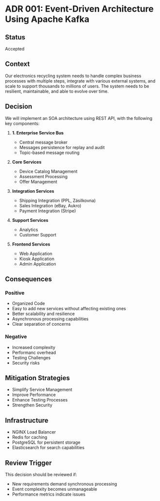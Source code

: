 # ADR 001: Event-Driven Architecture Using Apache Kafka

## Status
Accepted

## Context
Our electronics recycling system needs to handle complex business processes with multiple steps, integrate with various external systems, and scale to support thousands to millions of users. The system needs to be resilient, maintainable, and able to evolve over time.

## Decision
We will implement an SOA architecture using REST API, with the following key components:

1. **1.	Enterprise Service Bus**
   - Central message broker 
   - Messages persistence for replay and audit
   - Topic-based message routing

2. **Core Services**
   - Device Catalog Management
   - Assessment Processing
   - Offer Management

3. **Integration Services**
   - Shipping Integration (PPL, Zásilkovna)
   - Sales Integration (eBay, Aukro)
   - Payment Integration (Stripe)

4. **Support Services**
   - Analytics
   - Customer Support

5. **Frontend Services**
   - Web Application
   - Kiosk Application
   - Admin Application

## Consequences

### Positive
- Organized Code
- Easy to add new services without affecting existing ones
- Better scalability and resilience
- Asynchronous processing capabilities
- Clear separation of concerns

### Negative
- Increased complexity 
- Performanc overhead
- Testing Challenges
- Security risks

## Mitigation Strategies
- Simplify Service Management 
- Improve Performance
- Enhance Testing Processes
- Strengthen Security

## Infrastructure
- NGINX Load Balancer
- Redis for caching
- PostgreSQL for persistent storage
- Elasticsearch for search capabilities

## Review Trigger
This decision should be reviewed if:
- New requirements demand synchronous processing
- Event complexity becomes unmanageable
- Performance metrics indicate issues 

